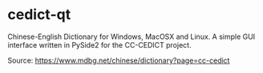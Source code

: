 # cedict-qt
Chinese-English Dictionary for Windows, MacOSX and Linux.
A simple GUI interface written in PySide2 for the CC-CEDICT project.

Source: https://www.mdbg.net/chinese/dictionary?page=cc-cedict
